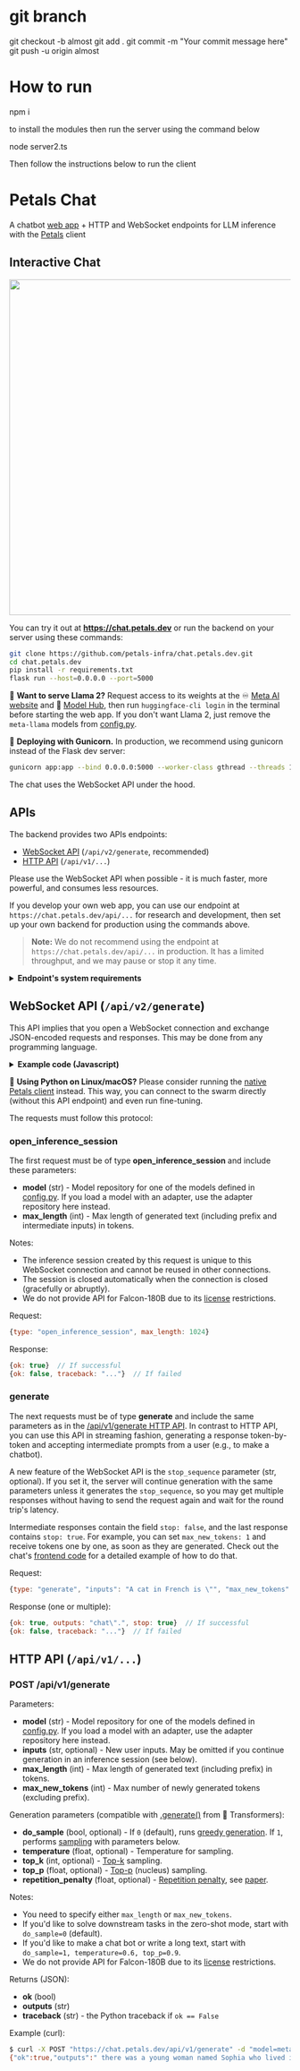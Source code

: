 # git branch
git checkout -b almost
git add .
git commit -m "Your commit message here"
git push -u origin almost

# How to run

npm i 

to install the modules then run the server using the command below

node server2.ts

Then follow the instructions below to run the client

# Petals Chat

A chatbot [web app](https://chat.petals.dev) + HTTP and WebSocket endpoints for LLM inference with the [Petals](https://petals.dev) client

## Interactive Chat

<div align="center">
<img src="https://i.imgur.com/QVTzc6u.png" width="600px">
</div>

You can try it out at **https://chat.petals.dev** or run the backend on your server using these commands:

```bash
git clone https://github.com/petals-infra/chat.petals.dev.git
cd chat.petals.dev
pip install -r requirements.txt
flask run --host=0.0.0.0 --port=5000
```

🦙 **Want to serve Llama 2?** Request access to its weights at the ♾️ [Meta AI website](https://ai.meta.com/resources/models-and-libraries/llama-downloads/) and 🤗 [Model Hub](https://huggingface.co/meta-llama/Llama-2-70b-hf), then run `huggingface-cli login` in the terminal before starting the web app. If you don't want Llama 2, just remove the `meta-llama` models from [config.py](https://github.com/petals-infra/chat.petals.dev/blob/main/config.py).

🦄 **Deploying with Gunicorn.** In production, we recommend using gunicorn instead of the Flask dev server:

```bash
gunicorn app:app --bind 0.0.0.0:5000 --worker-class gthread --threads 100 --timeout 1000
```

The chat uses the WebSocket API under the hood.

## APIs

The backend provides two APIs endpoints:

- [WebSocket API](#websocket-api-apiv2generate) (`/api/v2/generate`, recommended)
- [HTTP API](#http-api-apiv1) (`/api/v1/...`)

Please use the WebSocket API when possible - it is much faster, more powerful, and consumes less resources.

If you develop your own web app, you can use our endpoint at `https://chat.petals.dev/api/...` for research and development, then set up your own backend for production using the commands above.

> **Note:** We do not recommend using the endpoint at `https://chat.petals.dev/api/...` in production. It has a limited throughput, and we may pause or stop it any time.

<details>
<summary><b>Endpoint's system requirements</b></summary>

- If you use a CPU-only server, you need enough RAM to fit embeddings for all models (see the table below).

  If your CPU supports AVX512, the embeddings will be loaded in 16-bit, otherwise they will be loaded in 32-bit (= 2x more memory).
  This is because multiplying 16-bit weights without AVX512 is slow and may introduce a slowdown of 1-2 sec/token.
  AVX512 support is available on late Intel Xeon CPUs
  (e.g., on [DigitalOcean](https://digitalocean.com) droplets with a dedicated CPU).

- If you use a GPU server, you need enough GPU memory to fit the embeddings for all models.
  The embeddings will be loaded in 16-bit.

- You don't have to serve all models. If you don't have enough memory, remove some models in [config.py](config.py).

| Model family | Embeds in 16-bit | Embeds in 32-bit |
| --- | --- | --- |
| Llama 2 (70B, 70B-Chat), Llama-65B, Guanaco-65B | 1.05 GB | 2.1 GB |
| BLOOM-176B, BLOOMZ-176B | 7.19 GB | 14.38 GB |
</details>

## WebSocket API (`/api/v2/generate`)

This API implies that you open a WebSocket connection and exchange JSON-encoded requests and responses.
This may be done from any programming language.

<details>
<summary><b>Example code (Javascript)</b></summary>

This code opens an inference session with the [stabilityai/StableBeluga2](https://huggingface.co/stabilityai/StableBeluga2) model, sends the prompt "A cat sat on",
and samples new tokens until the total length reaches 30 tokens. Sampling is done with [temperature](https://huggingface.co/blog/how-to-generate#sampling) = 0.6 and [top_p](https://huggingface.co/blog/how-to-generate#top-p-nucleus-sampling) = 0.9.

```javascript
const ws = new WebSocket(`wss://chat.petals.dev/api/v2/generate`);
ws.onopen = () => {
    const prompt = "A cat sat on";
    const maxLength = 30;
    ws.send(JSON.stringify({
        type: "open_inference_session", model: "stabilityai/StableBeluga2", max_length: maxLength
    }));
    ws.send(JSON.stringify({
        type: "generate", inputs: prompt, max_length: maxLength, do_sample: 1, temperature: 0.6, top_p: 0.9
    }));
    ws.onmessage = event => {
        const response = JSON.parse(event.data);
        if (response.ok) {
            if (response.outputs === undefined) {
                console.log("Session opened, generating...");
            } else {
                console.log("Generated: " + prompt + response.outputs);
                ws.close();
            }
        } else {
            console.log("Error: " + response.traceback);
            ws.close();
        }
    };
};
```
</details>

🐍 **Using Python on Linux/macOS?** Please consider running the [native Petals client](https://github.com/bigscience-workshop/petals#readme) instead.
This way, you can connect to the swarm directly (without this API endpoint) and even run fine-tuning.

The requests must follow this protocol:

### open_inference_session

The first request must be of type **open_inference_session** and include these parameters:

- **model** (str) - Model repository for one of the models defined in [config.py](https://github.com/petals-infra/chat.petals.dev/blob/main/config.py).
    If you load a model with an adapter, use the adapter repository here instead.
- **max_length** (int) - Max length of generated text (including prefix and intermediate inputs) in tokens.

Notes:

- The inference session created by this request is unique to this WebSocket connection and cannot be reused in other connections.
- The session is closed automatically when the connection is closed (gracefully or abruptly).
- We do not provide API for Falcon-180B due to its [license](https://huggingface.co/spaces/tiiuae/falcon-180b-license/blob/main/LICENSE.txt) restrictions.

Request:

```javascript
{type: "open_inference_session", max_length: 1024}
```

Response:

```javascript
{ok: true}  // If successful
{ok: false, traceback: "..."}  // If failed
```

### generate

The next requests must be of type **generate** and include the same parameters as in the [/api/v1/generate HTTP API](#post-apiv1generate).
In contrast to HTTP API, you can use this API in streaming fashion, generating a response token-by-token and accepting intermediate prompts from a user
(e.g., to make a chatbot).

A new feature of the WebSocket API is the `stop_sequence` parameter (str, optional). If you set it, the server will continue generation with the same parameters unless it generates the `stop_sequence`, so you may get multiple responses without having to send the request again and wait for the round trip's latency.

Intermediate responses contain the field `stop: false`, and the last response contains `stop: true`. For example, you can set `max_new_tokens: 1` and receive tokens one by one, as soon as they are generated. Check out the chat's [frontend code](static/chat.js) for a detailed example of how to do that.

Request:

```javascript
{type: "generate", "inputs": "A cat in French is \"", "max_new_tokens": 3}
```

Response (one or multiple):

```javascript
{ok: true, outputs: "chat\".", stop: true}  // If successful
{ok: false, traceback: "..."}  // If failed
```

## HTTP API (`/api/v1/...`)

### POST /api/v1/generate

Parameters:

- **model** (str) - Model repository for one of the models defined in [config.py](https://github.com/petals-infra/chat.petals.dev/blob/main/config.py).
    If you load a model with an adapter, use the adapter repository here instead.
- **inputs** (str, optional) - New user inputs. May be omitted if you continue generation in an inference session (see below).
- **max_length** (int) - Max length of generated text (including prefix) in tokens.
- **max_new_tokens** (int) - Max number of newly generated tokens (excluding prefix).

Generation parameters (compatible with [.generate()](https://huggingface.co/blog/how-to-generate) from 🤗 Transformers):

- **do_sample** (bool, optional) - If `0` (default), runs [greedy generation](https://huggingface.co/blog/how-to-generate#greedy-search).
    If `1`, performs [sampling](https://huggingface.co/blog/how-to-generate#sampling) with parameters below.
- **temperature** (float, optional) - Temperature for sampling.
- **top_k** (int, optional) - [Top-k](https://huggingface.co/blog/how-to-generate#top-k-sampling) sampling.
- **top_p** (float, optional) - [Top-p](https://huggingface.co/blog/how-to-generate#top-p-nucleus-sampling) (nucleus) sampling.
- **repetition_penalty** (float, optional) - [Repetition penalty](https://huggingface.co/docs/transformers/main/en/main_classes/text_generation#transformers.GenerationConfig.repetition_penalty), see [paper](https://arxiv.org/abs/1909.05858).

Notes:

- You need to specify either `max_length` or `max_new_tokens`.
- If you'd like to solve downstream tasks in the zero-shot mode, start with `do_sample=0` (default).
- If you'd like to make a chat bot or write a long text, start with `do_sample=1, temperature=0.6, top_p=0.9`.
- We do not provide API for Falcon-180B due to its [license](https://huggingface.co/spaces/tiiuae/falcon-180b-license/blob/main/LICENSE.txt) restrictions.

Returns (JSON):

- **ok** (bool)
- **outputs** (str)
- **traceback** (str) - the Python traceback if `ok == False`

Example (curl):

```bash
$ curl -X POST "https://chat.petals.dev/api/v1/generate" -d "model=meta-llama/Llama-2-70b-chat-hf" -d "inputs=Once upon a time," -d "max_new_tokens=20"
{"ok":true,"outputs":" there was a young woman named Sophia who lived in a small village nestled in the rolling hills"}
```
